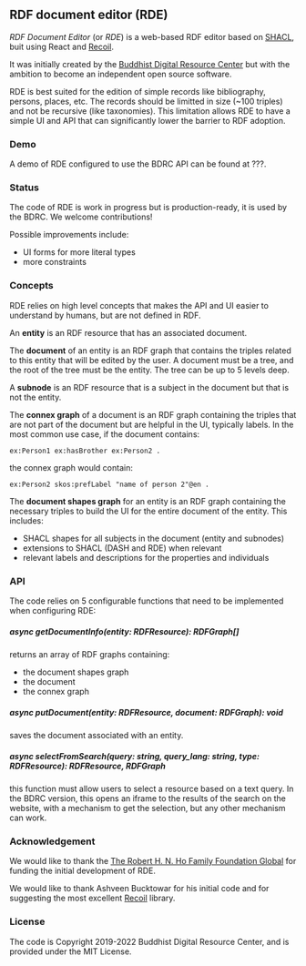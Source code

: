 ## RDF document editor (RDE)

*RDF Document Editor* (or *RDE*) is a web-based RDF editor based on [SHACL](??), buit using React and [Recoil](https://recoiljs.org/).

It was initially created by the [Buddhist Digital Resource Center](https://www.bdrc.io/) but with the ambition to become an independent open source software.

RDE is best suited for the edition of simple records like bibliography, persons, places, etc. The records should be limitted in size (\~100 triples) and not be recursive (like taxonomies). This limitation allows RDE to have a simple UI and API that can significantly lower the barrier to RDF adoption.

### Demo

A demo of RDE configured to use the BDRC API can be found at ???.

### Status

The code of RDE is work in progress but is production-ready, it is used by the BDRC. We welcome contributions!

Possible improvements include:
- UI forms for more literal types
- more constraints

### Concepts

RDE relies on high level concepts that makes the API and UI easier to understand by humans, but are not defined in RDF.

An **entity** is an RDF resource that has an associated document.

The **document** of an entity is an RDF graph that contains the triples related to this entity that will be edited by the user. A document must be a tree, and the root of the tree must be the entity. The tree can be up to 5 levels deep.

A **subnode** is an RDF resource that is a subject in the document but that is not the entity.

The **connex graph** of a document is an RDF graph containing the triples that are not part of the document but are helpful in the UI, typically labels. In the most common use case, if the document contains:

```ttl
ex:Person1 ex:hasBrother ex:Person2 .
```

the connex graph would contain:

```ttl
ex:Person2 skos:prefLabel "name of person 2"@en .
```

The **document shapes graph** for an entity is an RDF graph containing the necessary triples to build the UI for the entire document of the entity. This includes:
- SHACL shapes for all subjects in the document (entity and subnodes)
- extensions to SHACL (DASH and RDE) when relevant
- relevant labels and descriptions for the properties and individuals

### API

The code relies on 5 configurable functions that need to be implemented when configuring RDE:

##### async getDocumentInfo(entity: RDFResource): RDFGraph[]

returns an array of RDF graphs containing:
- the document shapes graph
- the document
- the connex graph

##### async putDocument(entity: RDFResource, document: RDFGraph): void

saves the document associated with an entity.

##### async selectFromSearch(query: string, query_lang: string, type: RDFResource): RDFResource, RDFGraph

this function must allow users to select a resource based on a text query. In the BDRC version, this opens an iframe to the results of the search on the website, with a mechanism to get the selection, but any other mechanism can work.

### Acknowledgement

We would like to thank the [The Robert H. N. Ho Family Foundation Global](https://www.rhfamilyfoundationglobal.org/) for funding the initial development of RDE.

We would like to thank Ashveen Bucktowar for his initial code and for suggesting the most excellent [Recoil](https://recoiljs.org/) library.

### License

The code is Copyright 2019-2022 Buddhist Digital Resource Center, and is provided under the MIT License.
